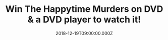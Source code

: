 ---
campaign-uuid: "c-3c013610-f0c7-4232-99c7-4755c8e25ab6"
type: "Preview"
category: "Entertainment"
date: "2018-12-19T09:00:00.000Z"
end-date: "2019-01-19T23:59:00.000Z"
disable-form: false
is_promoted: true
has_entry_page: true
title: "Win The Happytime Murders on DVD & a DVD player to watch it!"
competition-description: "<p>Discover what happens on the other side of the street\
  \ in the outrageous comedy,\_The Happytime Murders, available on Digital Download\
  \ December 20 and on DVD December 26, courtesy of STXinternational, a division of\
  \ STX Entertainment, and Sony Pictures Home Entertainment.</p>\r\n<p>We are giving\
  \ away 6 copies of this filthy comedy The Happytime Murders to 6 lucky NME AAA members\
  \ PLUS 1 amazing DVD player to 1 of them to win!</p>\r\n<p>Does it sound like the\
  \ best plan for your weekend? Enter below for a chance to win!</p>"
hero-header: "Win The Happytime Murders on DVD & a DVD player to watch it!"
terms-confirmation: "N/A"
banner-img: "https://assets.expresslyapp.com/asset-4e2f18ab-3994-4c07-8f55-95612c24d2de.jpg"
logo-left-href: "aaa.nme.com"
logo-left-image: "https://assets.expresslyapp.com/asset-f0580916-c129-4da9-b84c-4c0d7b515404.jpg"
logo-left-title: "Sony Pictures"
bg-image-hero: "https://assets.expresslyapp.com/asset-8f03030c-2413-4f2e-bfd6-17771bb9cc80.jpg"
bg-image-first: "https://assets.expresslyapp.com/asset-e3d74b7c-1922-48e3-93c6-6beea28df7bf.jpg"
bg-image-second: "https://assets.expresslyapp.com/asset-57569b7e-d5ee-4c68-bc3c-14037a3aa18d.jpg"
bg-image-third: "https://assets.expresslyapp.com/asset-5ce41899-2cb2-4565-817c-9539fef0972a.jpg"
section1-content: "<p>No Sesame. All Street. THE HAPPYTIME MURDERS is a filthy comedy\
  \ set in the underbelly of Los Angeles where puppets and humans coexist. Two clashing\
  \ detectives with a shared secret, one human and one puppet, are forced to work\
  \ together again to solve the brutal murders of the former cast of a beloved classic\
  \ puppet television show.</p>\r\n<p>The Happytime Murders\_is directed and produced\
  \ by\_Brian Henson\_(The Muppet Christmas Carol)\_alongside producers\_Jeffrey Hayes,\_\
  Melissa McCarthy, and\_Ben Falcone. The film also features an all-star comedy cast\
  \ including\_Melissa McCarthy\_(The Boss, Spy, Bridesmaids),\_Maya Rudolph\_(Bridesmaids),\_\
  Joel McHale\_(TV’s Community), and\_Elizabeth Banks\_(The Hunger Games franchise,\
  \ Pitch Perfect franchise).??</p>"
section2-content: "Detective Phil Philips is a down-on-his-luck puppet who used to\
  \ work in the Los Angeles Police Department. When two puppets from an old TV show\
  \ wind up dead, Phil suspects something is afoot and returns to the LAPD as a consultant.\
  \ Reunited with his former human police partner, Connie Edwards, the squabbling\
  \ twosome soon find themselves in a race against time to save former cast members\
  \ before the killer strikes again. The Happytime Murders is packed with clever improv\
  \ and shocking humour. ?\_ ?"
section3-content: "<p>This amazing DVD includes exclusive bonus features for you to\
  \ get stuck into! We are giving away 6 copies of this filthy comedy The Happytime\
  \ Murders to 6 lucky NME AAA members PLUS 1 amazing DVD player to 1 of them!</p>\r\
  \n<p>Enter the form below for a chance to win and get ready to have the best night\
  \ in watching this outrageous comedy! Good luck!</p>"
entry-title: "Win The Happytime Murders on DVD & a DVD player to watch it!"
entry-content: "Enter the draw to win The Happytime Murders on DVD & a DVD player\
  \ to watch it by completing the form below before 23:59 on 19th of January 2019."
has-winner: false
prize-description: "6 winners win The Happytime Murders on DVD & one of the 6 winners\
  \ win a  DVD player to watch it.\r\nDVD player (TBA)."
special-conditions: "Multiple entries are allowed up to one every day."
country-restrictions:
- "GB"
---